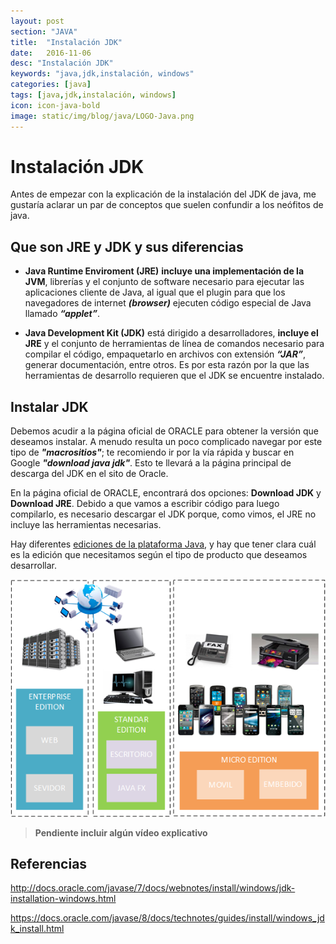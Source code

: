 ```yaml
---
layout: post
section: "JAVA"
title:  "Instalación JDK"
date:   2016-11-06
desc: "Instalación JDK"
keywords: "java,jdk,instalación, windows"
categories: [java]
tags: [java,jdk,instalación, windows]
icon: icon-java-bold
image: static/img/blog/java/LOGO-Java.png
---
```


# Instalación JDK

Antes de empezar con la explicación de la instalación del JDK de java, me gustaría aclarar un par de conceptos que suelen confundir a los neófitos de java.

## Que son JRE y JDK y sus diferencias

- **Java Runtime Enviroment (JRE)** **incluye una implementación de la JVM**, librerías y el conjunto de software necesario para ejecutar las aplicaciones cliente de Java, al igual que el plugin para que los navegadores de internet ***(browser)*** ejecuten código especial de Java llamado ***“applet”***.

- **Java Development Kit (JDK)** está dirigido a desarrolladores, **incluye el JRE** y el conjunto de herramientas de línea de comandos necesario para compilar el código, empaquetarlo en archivos con extensión ***“JAR”***, generar documentación, entre otros. Es por esta razón por la que las herramientas de desarrollo requieren que el JDK se encuentre instalado.

## Instalar JDK

Debemos acudir a la página oficial de ORACLE para obtener la versión que deseamos instalar. A menudo resulta un poco complicado navegar por este tipo de ***"macrositios"***; te recomiendo ir por la vía rápida y buscar en Google ***"download java jdk"***. Esto te llevará a la página principal de descarga del JDK en el sito de Oracle.

<!--more-->

En la página oficial de ORACLE, encontrará dos opciones: **Download JDK** y **Download JRE**. Debido a que vamos a escribir código para luego compilarlo, es necesario descargar el JDK porque, como vimos, el JRE no incluye las herramientas necesarias.

Hay diferentes [ediciones de la plataforma Java](https://javiermartinalonso.github.io/java/2016/11/05/java-Primeros-Pasos-1.html "ediciones de la plataforma Java"), y hay que tener clara cuál es la edición que necesitamos según el tipo de producto que deseamos desarrollar.

<div style="text-align: center;">
	<img src="/static/img/blog/java/ediciones_java.png" class="img-thumbnail" alt="Diagrama conceptual Java."/>
</div>

> **Pendiente incluir algún vídeo explicativo**

## Referencias
<a href="http://docs.oracle.com/javase/7/docs/webnotes/install/windows/jdk-installation-windows.html">http://docs.oracle.com/javase/7/docs/webnotes/install/windows/jdk-installation-windows.html</a>

<a href="https://docs.oracle.com/javase/8/docs/technotes/guides/install/windows_jdk_install.html">https://docs.oracle.com/javase/8/docs/technotes/guides/install/windows_jdk_install.html</a>
